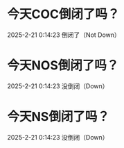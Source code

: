 # 今天COC倒闭了吗？

2025-2-21 0:14:23 倒闭了（Not Down）

# 今天NOS倒闭了吗？

2025-2-21 0:14:23 没倒闭（Down）

# 今天NS倒闭了吗？

2025-2-21 0:14:23 没倒闭（Down）

